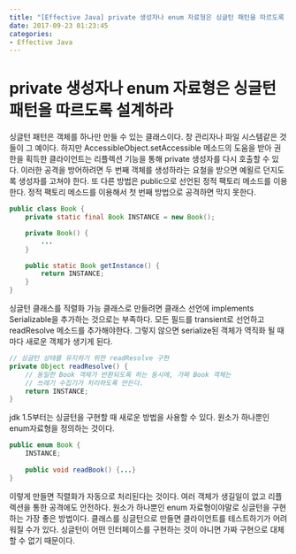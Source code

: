 ```yaml
---
title: "[Effective Java] private 생성자나 enum 자료형은 싱글턴 패턴을 따르도록 설계하라"
date: 2017-09-23 01:23:45
categories:
- Effective Java
---
```


# private 생성자나 enum 자료형은 싱글턴 패턴을 따르도록 설계하라
싱글턴 패턴은 객체를 하나만 만들 수 있는 클래스이다. 창 관리자나 파일 시스템같은 것들이 그 예이다. 하지만 AccessibleObject.setAccessible 메소드의 도움을 받아 권한을 획득한 클라이언트는 리플렉션 기능을 통해 private 생성자를 다시 호출할 수 있다. 이러한 공격을 방어하려면 두 번째 객체를 생성하라는 요철을 받으면 예욀르 던지도록 생성자를 고쳐야 한다. 또 다른 방법은 public으로 선언된 정적 팩토리 메소드를 이용한다. 정적 팩토리 메소드를 이용해서 첫 번째 방법으로 공격하면 막지 못한다.
```java
public class Book {
    private static final Book INSTANCE = new Book();

    private Book() {
		...
    }

    public static Book getInstance() {
        return INSTANCE;
    }
}
```

싱글턴 클래스를 직렬화 가능 클래스로 만들려면 클래스 선언에 implements Serializable을 추가하는 것으로는 부족하다. 모든 필드를 transient로 선언하고 readResolve 메소드를 추가해야한다. 그렇지 않으면 serialize된 객체가 역직화 될 때마다 새로운 객체가 생기게 된다.
```java
// 싱글턴 상태를 유지하기 위한 readResolve 구현
private Object readResolve() {
	// 동일한 Book 객체가 반환되도록 하는 동시에, 가짜 Book 객체는
    // 쓰레기 수집기가 처리하도록 만든다.
	return INSTANCE;
}
```

jdk 1.5부터는 싱글턴을 구현할 때 새로운 방법을 사용할 수 있다. 원소가 하나뿐인 enum자료형을 정의하는 것이다.
```java
public enum Book {
	INSTANCE;
    
    public void readBook() {...}
}
```

이렇게 만들면 직렬화가 자동으로 처리된다는 것이다. 여러 객체가 생길일이 없고 리플렉션을 통한 공격에도 안전하다. 원소가 하나뿐인 enum 자료형이야말로 싱글턴을 구현하는 가장 좋은 방법이다. 클래스를 싱글턴으로 만들면 클라이언트를 테스트하기가 어려워질 수가 있다. 싱글턴이 어떤 인터페이스를 구현하는 것이 아니면 가짜 구현으로 대체할 수 없기 때문이다.
